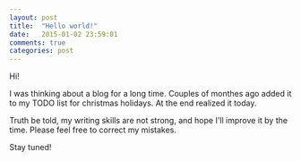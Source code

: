 ```yaml
---
layout: post
title:  "Hello world!"
date:   2015-01-02 23:59:01
comments: true
categories: post
---
```


Hi!

I was thinking about a blog for a long time. Couples of monthes ago added it to my TODO list for christmas holidays.
At the end realized it today.

Truth be told, my writing skills are not strong, and hope I'll improve it by the time.
Please feel free to correct my mistakes.

Stay tuned!
